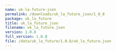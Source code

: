 ```yaml
---
name: uk-la-future-json
permalink: /downloads/uk_la_future_json/1_0_8
package: uk_la_future
title: uk_la_future_json
filename: uk_la_future.json
version: 1.0.8
full_version: 1.0.8
file: /data/uk_la_future/1.0.8/uk_la_future.json
---
```

